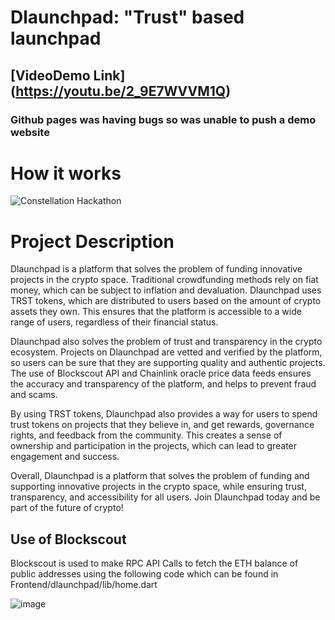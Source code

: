 # Dlaunchpad: "Trust" based launchpad
## [VideoDemo Link] (https://youtu.be/2_9E7WVVM1Q)
### Github pages was having bugs so was unable to push a demo website
# How it works
![Constellation Hackathon](https://github.com/an-ku-sh/dlaunchpad/assets/110815021/80daeb31-f9f4-4aa0-827e-f1628be0a7cd)
# Project Description
Dlaunchpad is a platform that solves the problem of funding innovative projects in the crypto space. Traditional crowdfunding methods rely on fiat money, which can be subject to inflation and devaluation. Dlaunchpad uses TRST tokens, which are distributed to users based on the amount of crypto assets they own. This ensures that the platform is accessible to a wide range of users, regardless of their financial status.

Dlaunchpad also solves the problem of trust and transparency in the crypto ecosystem. Projects on Dlaunchpad are vetted and verified by the platform, so users can be sure that they are supporting quality and authentic projects. The use of Blockscout API and Chainlink oracle price data feeds ensures the accuracy and transparency of the platform, and helps to prevent fraud and scams.

By using TRST tokens, Dlaunchpad also provides a way for users to spend trust tokens on projects that they believe in, and get rewards, governance rights, and feedback from the community. This creates a sense of ownership and participation in the projects, which can lead to greater engagement and success.

Overall, Dlaunchpad is a platform that solves the problem of funding and supporting innovative projects in the crypto space, while ensuring trust, transparency, and accessibility for all users. Join Dlaunchpad today and be part of the future of crypto!

## Use of Blockscout
Blockscout is used to make RPC API Calls to fetch the ETH balance of public addresses using the following code which can be found in Frontend/dlaunchpad/lib/home.dart

![image](https://github.com/an-ku-sh/dlaunchpad/assets/110815021/9f2533ed-8d8c-438b-9049-7045296f4ec1)

